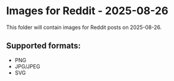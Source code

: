 # Images for Reddit - 2025-08-26

This folder will contain images for Reddit posts on 2025-08-26.

## Supported formats:
- PNG
- JPG/JPEG
- SVG
